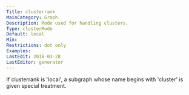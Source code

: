 ```yaml
---
Title: clusterrank
MainCategory: Graph
Description: Mode used for handling clusters.
Type: clusterMode
Default: local
Min: 
Restrictions: dot only
Examples: 
LastEdit: 2018-03-28
LastEditor: generator
---
```


If clusterrank is 'local', a subgraph whose name begins with 'cluster' is given special treatment.
